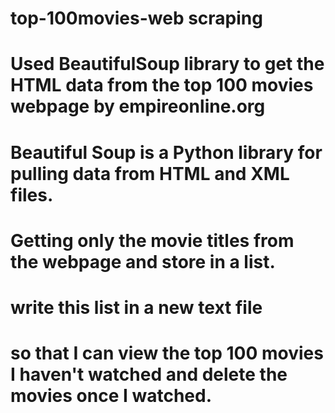 # top-100movies-web scraping
# Used BeautifulSoup library to get the HTML data from the top 100 movies webpage by empireonline.org
# Beautiful Soup is a Python library for pulling data from HTML and XML files.
# Getting only the movie titles from the webpage and store in a list. 
# write this list in a new text file 
# so that I can view the top 100 movies I haven't watched and delete the movies once I watched.

